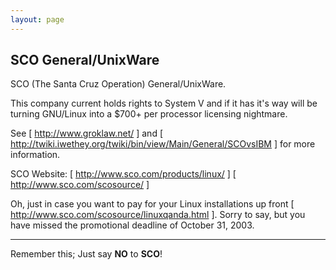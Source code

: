 ```yaml
---
layout: page
---
```


**SCO General/UnixWare**
----
SCO (The Santa Cruz Operation) General/UnixWare.

This company current holds rights to System V and if it has it's way will be turning GNU/Linux into a $700+ per processor licensing nightmare.

See [ http://www.groklaw.net/ ] and [ http://twiki.iwethey.org/twiki/bin/view/Main/General/SCOvsIBM ] for more information.

SCO Website: [ http://www.sco.com/products/linux/ ] [ http://www.sco.com/scosource/ ]

Oh, just in case you want to pay for your Linux installations up front [ http://www.sco.com/scosource/linuxqanda.html ]. Sorry to say, but you have missed the promotional deadline of October 31, 2003.

----

Remember this; Just say **NO** to **SCO**!